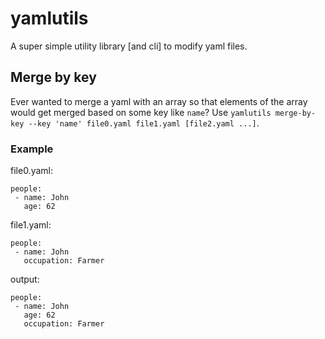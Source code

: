 # yamlutils
A super simple utility library [and cli] to modify yaml files.

## Merge by key
Ever wanted to merge a yaml with an array so that elements of the array would get merged based on some key like `name`?
Use `yamlutils merge-by-key --key 'name' file0.yaml file1.yaml [file2.yaml ...]`.

### Example
file0.yaml:
```
people:
 - name: John
   age: 62
```
file1.yaml:
```
people:
 - name: John
   occupation: Farmer
```
output:
```
people:
 - name: John
   age: 62
   occupation: Farmer
```
